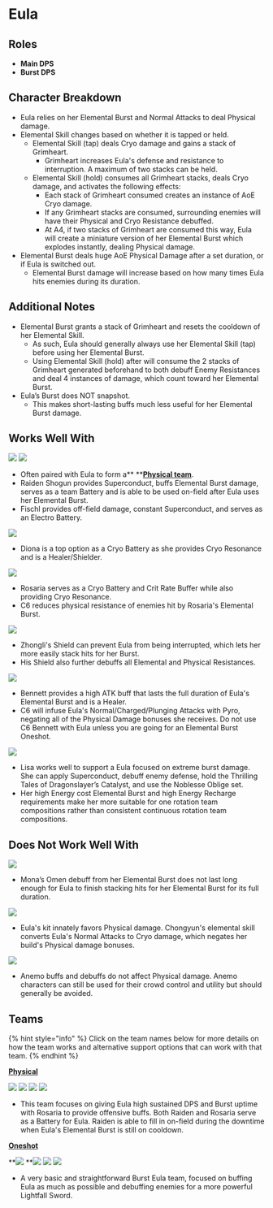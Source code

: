 # Eula

## **Roles**

* **Main DPS**
* **Burst DPS**

## **Character Breakdown**

* Eula relies on her Elemental Burst and Normal Attacks to deal Physical damage.
* Elemental Skill changes based on whether it is tapped or held.
  * Elemental Skill (tap) deals Cryo damage and gains a stack of Grimheart.
    * Grimheart increases Eula's defense and resistance to interruption. A maximum of two stacks can be held.
  * Elemental Skill (hold) consumes all Grimheart stacks, deals Cryo damage, and activates the following effects:
    * Each stack of Grimheart consumed creates an instance of AoE Cryo damage.
    * If any Grimheart stacks are consumed, surrounding enemies will have their Physical and Cryo Resistance debuffed.
    * At A4, if two stacks of Grimheart are consumed this way, Eula will create a miniature version of her Elemental Burst which explodes instantly, dealing Physical damage.
* Elemental Burst deals huge AoE Physical Damage after a set duration, or if Eula is switched out.
  * Elemental Burst damage will increase based on how many times Eula hits enemies during its duration.

## **Additional Notes**

* Elemental Burst grants a stack of Grimheart and resets the cooldown of her Elemental Skill.
  * As such, Eula should generally always use her Elemental Skill (tap) before using her Elemental Burst.
  * Using Elemental Skill (hold) after will consume the 2 stacks of Grimheart generated beforehand to both debuff Enemy Resistances and deal 4 instances of damage, which count toward her Elemental Burst.
* Eula’s Burst does NOT snapshot.
  * This makes short-lasting buffs much less useful for her Elemental Burst damage.

## **Works Well With**

![](../../.gitbook/assets/UI\_AvatarIcon\_Shougun.png) ![](../../.gitbook/assets/UI\_AvatarIcon\_Fischl.png)

* Often paired with Eula to form a** **[**Physical team**](../../teams/physical.md).&#x20;
* Raiden Shogun provides Superconduct, buffs Elemental Burst damage, serves as a team Battery and is able to be used on-field after Eula uses her Elemental Burst.
* Fischl provides off-field damage, constant Superconduct, and serves as an Electro Battery.

![](../../.gitbook/assets/UI\_AvatarIcon\_Diona.png)

* Diona is a top option as a Cryo Battery as she provides Cryo Resonance and is a Healer/Shielder.

![](../../.gitbook/assets/UI\_AvatarIcon\_Rosaria.png)

* Rosaria serves as a Cryo Battery and Crit Rate Buffer while also providing Cryo Resonance.
* C6 reduces physical resistance of enemies hit by Rosaria's Elemental Burst.

![](../../.gitbook/assets/UI\_AvatarIcon\_Zhongli.png)

* Zhongli's Shield can prevent Eula from being interrupted, which lets her more easily stack hits for her Burst.
* His Shield also further debuffs all Elemental and Physical Resistances.

![](../../.gitbook/assets/UI\_AvatarIcon\_Bennett.png)

* Bennett provides a high ATK buff that lasts the full duration of Eula's Elemental Burst and is a Healer.
* C6 will infuse Eula's Normal/Charged/Plunging Attacks with Pyro, negating all of the Physical Damage bonuses she receives. Do not use C6 Bennett with Eula unless you are going for an Elemental Burst Oneshot.

![](../../.gitbook/assets/UI\_AvatarIcon\_Lisa.png)

* Lisa works well to support a Eula focused on extreme burst damage. She can apply Superconduct, debuff enemy defense, hold the Thrilling Tales of Dragonslayer’s Catalyst, and use the Noblesse Oblige set.
* Her high Energy cost Elemental Burst and high Energy Recharge requirements make her more suitable for one rotation team compositions rather than consistent continuous rotation team compositions.

## **Does Not Work Well With**

![](../../.gitbook/assets/UI\_AvatarIcon\_Mona.png)&#x20;

* Mona’s Omen debuff from her Elemental Burst does not last long enough for Eula to finish stacking hits for her Elemental Burst for its full duration.

![](../../.gitbook/assets/UI\_AvatarIcon\_Chongyun.png)

* Eula's kit innately favors Physical damage. Chongyun's elemental skill converts Eula's Normal Attacks to Cryo damage, which negates her build's Physical damage bonuses.

![](../../.gitbook/assets/Element\_Anemo.webp)

* Anemo buffs and debuffs do not affect Physical damage. Anemo characters can still be used for their crowd control and utility but should generally be avoided.

## **Teams**

{% hint style="info" %}
Click on the team names below for more details on how the team works and alternative support options that can work with that team.
{% endhint %}

[**Physical**](../../teams/physical.md)

![](../../.gitbook/assets/UI\_AvatarIcon\_Eula.png) ![](../../.gitbook/assets/UI\_AvatarIcon\_Shougun.png) ![](../../.gitbook/assets/UI\_AvatarIcon\_Rosaria.png) ![](../../.gitbook/assets/UI\_AvatarIcon\_Bennett.png)

* This team focuses on giving Eula high sustained DPS and Burst uptime with Rosaria to provide offensive buffs. Both Raiden and Rosaria serve as a Battery for Eula. Raiden is able to fill in on-field during the downtime when Eula's Elemental Burst is still on cooldown.

****[**Oneshot**](broken-reference/)****

****![](../../.gitbook/assets/UI\_AvatarIcon\_Eula.png)** **![](../../.gitbook/assets/UI\_AvatarIcon\_Lisa.png) ![](../../.gitbook/assets/UI\_AvatarIcon\_Xinyan.png) ![](../../.gitbook/assets/UI\_AvatarIcon\_Bennett.png)

* A very basic and straightforward Burst Eula team, focused on buffing Eula as much as possible and debuffing enemies for a more powerful Lightfall Sword.
